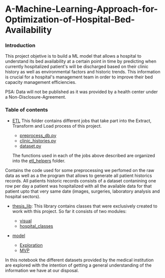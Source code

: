 # A-Machine-Learning-Approach-for-Optimization-of-Hospital-Bed-Availability

### Introduction

This project objetive is to build a ML model that allows a hospital to understand its bed availability at a certain point in time by predicting when currently hospitalized patient's will be discharged based on their clinic history as well as environmental factors and historic trends. This  information is crucial for a hospital's management team in order to improve their bed capacity management efficiencies.

PSA: Data will not be published as it was provided by a health center under a Non-Disclosure-Agreement. 

### Table of contents


* [ETL](https://github.com/josedallavia/A-Machine-Learning-Approach-for-Prediction-of-Hospital-Bed-Availability/tree/master/ETL)
This folder contains different jobs that take part into the Extract, Transform and Load process of this project. 

  * [preprocess_db.py](https://github.com/josedallavia/A-Machine-Learning-Approach-for-Prediction-of-Hospital-Bed-Availability/blob/master/ETL/preprocess_db.py)
  * [clinic_histories.py](https://github.com/josedallavia/A-Machine-Learning-Approach-for-Prediction-of-Hospital-Bed-Availability/blob/master/ETL/clinic_histories.py)
  * [dataset.py](https://github.com/josedallavia/A-Machine-Learning-Approach-for-Prediction-of-Hospital-Bed-Availability/blob/master/ETL/dataset.py)
  
  The functions used in each of the jobs above described are organized into the [etl_helpers](https://github.com/josedallavia/A-Machine-Learning-Approach-for-Prediction-of-Hospital-Bed-Availability/tree/master/ETL/etl_helpers) folder.

Contains the code used for some preprocessing we perfomed on the raw data as well as a the program that allows to generate all  patient historics records. All patients historic records consists of a dataset contanining one row per day a patient was hospitalized with all the available data for that patient upto that very same date (images, surgeries, laboratory analysis and hospital sectors). 

* [thesis_lib](https://github.com/josedallavia/A-Machine-Learning-Approach-for-Prediction-of-Hospital-Bed-Availability/tree/master/thesis_lib): This library contains classes that were exclusively created to work with this project. So far it consists of two modules: 
   * [visual](https://github.com/josedallavia/A-Machine-Learning-Approach-for-Prediction-of-Hospital-Bed-Availability/blob/master/thesis_lib/visual.py)
   * [hospital_classes](https://github.com/josedallavia/A-Machine-Learning-Approach-for-Prediction-of-Hospital-Bed-Availability/blob/master/thesis_lib/hospital_classes.py)

* [model](https://github.com/josedallavia/A-Machine-Learning-Approach-for-Prediction-of-Hospital-Bed-Availability/tree/master/model)

  * [Exploration](https://github.com/josedallavia/A-Machine-Learning-Approach-for-Prediction-of-Hospital-Bed-Availability/blob/master/model/Exploratory.ipynb)
  * [MVP](https://github.com/josedallavia/A-Machine-Learning-Approach-for-Prediction-of-Hospital-Bed-Availability/blob/master/model/MVP.ipynb)


In this notebook the different datasets provided by the medical institution are explored with the intention of getting a general understanding of the information we have at our disposal.

